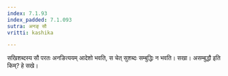 ```yaml
---
index: 7.1.93
index_padded: 7.1.093
sutra: अनङ् सौ
vritti: kashika

---
```

सखिशब्दस्य सौ परतः अनङित्ययम् आदेशो भवति, स चेत् सुशब्दः सम्बुद्धिः न भवति। सखा। असम्बुद्धौ इति किम्? हे सखे।